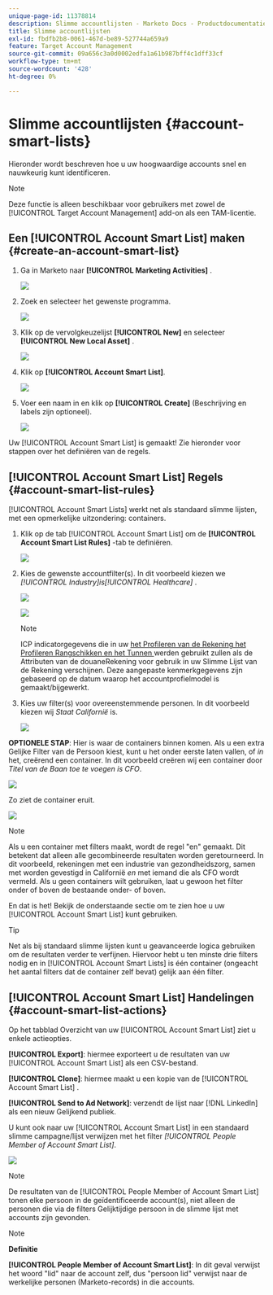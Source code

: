 ```yaml
---
unique-page-id: 11378814
description: Slimme accountlijsten - Marketo Docs - Productdocumentatie
title: Slimme accountlijsten
exl-id: fbdfb2b8-0061-467d-be89-527744a659a9
feature: Target Account Management
source-git-commit: 09a656c3a0d0002edfa1a61b987bff4c1dff33cf
workflow-type: tm+mt
source-wordcount: '428'
ht-degree: 0%

---
```


# Slimme accountlijsten {#account-smart-lists}

Hieronder wordt beschreven hoe u uw hoogwaardige accounts snel en nauwkeurig kunt identificeren.

>[!NOTE]
>
>Deze functie is alleen beschikbaar voor gebruikers met zowel de [!UICONTROL Target Account Management] add-on als een TAM-licentie.

## Een [!UICONTROL Account Smart List] maken {#create-an-account-smart-list}

1. Ga in Marketo naar **[!UICONTROL Marketing Activities]** .

   ![](assets/account-smart-lists-1.png)

1. Zoek en selecteer het gewenste programma.

   ![](assets/account-smart-lists-2.png)

1. Klik op de vervolgkeuzelijst **[!UICONTROL New]** en selecteer **[!UICONTROL New Local Asset]** .

   ![](assets/account-smart-lists-3.png)

1. Klik op **[!UICONTROL Account Smart List]**.

   ![](assets/account-smart-lists-4.png)

1. Voer een naam in en klik op **[!UICONTROL Create]** (Beschrijving en labels zijn optioneel).

   ![](assets/account-smart-lists-5.png)

Uw [!UICONTROL Account Smart List] is gemaakt! Zie hieronder voor stappen over het definiëren van de regels.

## [!UICONTROL Account Smart List] Regels {#account-smart-list-rules}

[!UICONTROL Account Smart Lists] werkt net als standaard slimme lijsten, met een opmerkelijke uitzondering: containers.

1. Klik op de tab [!UICONTROL Account Smart List] om de **[!UICONTROL Account Smart List Rules]** -tab te definiëren.

   ![](assets/account-smart-lists-6.png)

1. Kies de gewenste accountfilter(s). In dit voorbeeld kiezen we _[!UICONTROL Industry]is[!UICONTROL Healthcare]_ .

   ![](assets/account-smart-lists-7.png)

   ![](assets/account-smart-lists-8.png)

   >[!NOTE]
   >
   >ICP indicatorgegevens die in uw [ het Profileren van de Rekening het Profileren Rangschikken en het Tunnen ](/help/marketo/product-docs/target-account-management/account-profiling/account-profiling-ranking-and-tuning.md) werden gebruikt zullen als de Attributen van de douaneRekening voor gebruik in uw Slimme Lijst van de Rekening verschijnen. Deze aangepaste kenmerkgegevens zijn gebaseerd op de datum waarop het accountprofielmodel is gemaakt/bijgewerkt.

1. Kies uw filter(s) voor overeenstemmende personen. In dit voorbeeld kiezen wij _Staat Californië_ is.

   ![](assets/account-smart-lists-9.png)

**OPTIONELE STAP**: Hier is waar de containers binnen komen. Als u een extra Gelijke Filter van de Persoon kiest, kunt u het onder eerste laten vallen, of _in_ het, creërend een container. In dit voorbeeld creëren wij een container door _Titel van de Baan toe te voegen is CFO_.

![](assets/account-smart-lists-10.png)

Zo ziet de container eruit.

![](assets/account-smart-lists-11.png)

>[!NOTE]
>
>Als u een container met filters maakt, wordt de regel &quot;en&quot; gemaakt. Dit betekent dat alleen alle gecombineerde resultaten worden geretourneerd. In dit voorbeeld, rekeningen met een industrie van gezondheidszorg, samen met worden gevestigd in Californië _en_ met iemand die als CFO wordt vermeld. Als u geen containers wilt gebruiken, laat u gewoon het filter onder of boven de bestaande onder- of boven.

En dat is het! Bekijk de onderstaande sectie om te zien hoe u uw [!UICONTROL Account Smart List] kunt gebruiken.

>[!TIP]
>
>Net als bij standaard slimme lijsten kunt u geavanceerde logica gebruiken om de resultaten verder te verfijnen. Hiervoor hebt u ten minste drie filters nodig en in [!UICONTROL Account Smart Lists] is één container (ongeacht het aantal filters dat de container zelf bevat) gelijk aan één filter.

## [!UICONTROL Account Smart List] Handelingen {#account-smart-list-actions}

Op het tabblad Overzicht van uw [!UICONTROL Account Smart List] ziet u enkele actieopties.

**[!UICONTROL Export]**: hiermee exporteert u de resultaten van uw [!UICONTROL Account Smart List] als een CSV-bestand.

**[!UICONTROL Clone]**: hiermee maakt u een kopie van de [!UICONTROL Account Smart List] .

**[!UICONTROL Send to Ad Network]**: verzendt de lijst naar [!DNL LinkedIn] als een nieuw Gelijkend publiek.

U kunt ook naar uw [!UICONTROL Account Smart List] in een standaard slimme campagne/lijst verwijzen met het filter _[!UICONTROL People Member of Account Smart List]_.

![](assets/account-smart-lists-12.png)

>[!NOTE]
>
>De resultaten van de [!UICONTROL People Member of Account Smart List] tonen elke persoon in de geïdentificeerde account(s), niet alleen de personen die via de filters Gelijktijdige persoon in de slimme lijst met accounts zijn gevonden.

>[!NOTE]
>
>**Definitie**
>
>**[!UICONTROL People Member of Account Smart List]**: In dit geval verwijst het woord &quot;lid&quot; naar de account zelf, dus &quot;persoon lid&quot; verwijst naar de werkelijke personen (Marketo-records) in die accounts.
